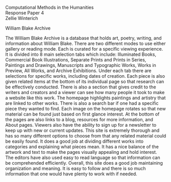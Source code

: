 Computational Methods in the Humanities   
Response Paper 4  
Zellie Winterich 

William Blake Archive

The William Blake Archive is a database that holds art, poetry, writing, and information about William Blake. There are two different modes to use either gallery or reading mode. Each is curated for a specific viewing experience. It is divided into 8 main selection tabs which include: Illuminated Books, Commercial Book Illustrations, Separate Prints and Prints in Series, Paintings and Drawings, Manuscripts and Typographic Works, Works in Preview, All Works, and Archive Exhibitions. Under each tab there are selections for specific works, including dates of creation. Each piece is also given related items at the bottom of its individual page so that research can be effectively conducted. There is also a section that gives credit to the writers and creators and a viewer can see how many people it took to make a website like this work. The homepage highlights paintings and artistry that are linked to other works. There is also a search bar if one had a specific piece they wanted to find. Each image on the homepage rotates so that new material can be found just based on first glance interest. At the bottom of the pages are also links to a blog, resources for more information, and About pages. Viewers also have the ability to sign up for a newsletter to keep up with new or current updates. This site is extremely thorough and has so many different options to choose from that any related material could be easily found. It does a good job at dividing different works into categories and explaining what pieces mean. It has a nice balance of the artwork and text to make the pages visually appealing and hold interest. The editors have also used easy to read language so that information can be comprehended efficiently. Overall, this site does a good job maintaining organization and meaning. It is easy to follow and there is so much information that one would have plenty to work with if needed. 
